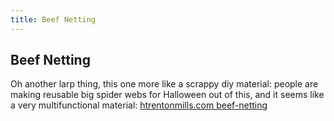 ```yaml
---
title: Beef Netting
---
```

## Beef Netting

Oh another larp thing, this one more like a scrappy diy material: people are making reusable big spider webs for Halloween out of this, and it seems like a very multifunctional material: [htrentonmills.com beef-netting]( https://www.trentonmills.com/products/beef-netting)